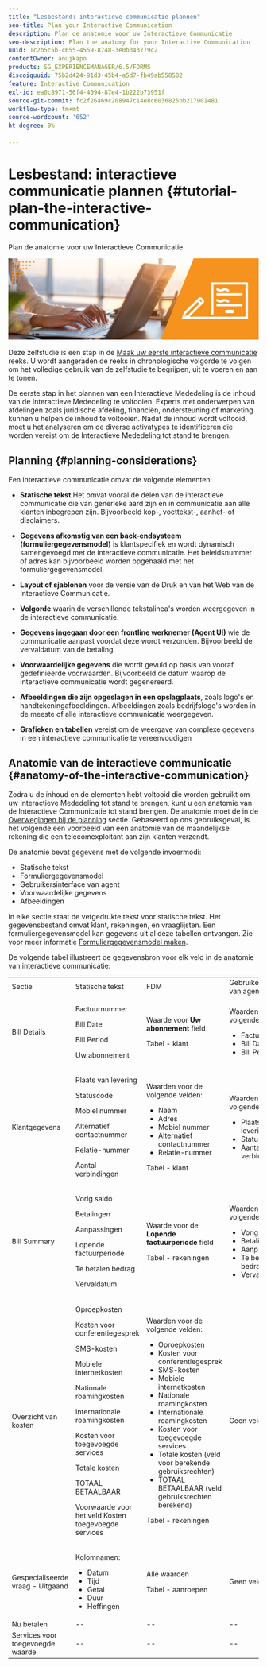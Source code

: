 ```yaml
---
title: "Lesbestand: interactieve communicatie plannen"
seo-title: Plan your Interactive Communication
description: Plan de anatomie voor uw Interactieve Communicatie
seo-description: Plan the anatomy for your Interactive Communication
uuid: 1c2b5c5b-c655-4559-8748-3e0b343779c2
contentOwner: anujkapo
products: SG_EXPERIENCEMANAGER/6.5/FORMS
discoiquuid: 75b2d424-91d3-45b4-a5d7-fb49ab558582
feature: Interactive Communication
exl-id: ea0c8971-56f4-4094-87e4-1b222b73951f
source-git-commit: fc2f26a69c208947c14e8c6036825bb217901481
workflow-type: tm+mt
source-wordcount: '652'
ht-degree: 0%

---
```


# Lesbestand: interactieve communicatie plannen {#tutorial-plan-the-interactive-communication}

Plan de anatomie voor uw Interactieve Communicatie

![02-create-adaptive-form-main-image](assets/02-create-adaptive-form-main-image.png)

Deze zelfstudie is een stap in de [Maak uw eerste interactieve communicatie](/help/forms/using/create-your-first-interactive-communication.md) reeks. U wordt aangeraden de reeks in chronologische volgorde te volgen om het volledige gebruik van de zelfstudie te begrijpen, uit te voeren en aan te tonen.

De eerste stap in het plannen van een Interactieve Mededeling is de inhoud van de Interactieve Mededeling te voltooien. Experts met onderwerpen van afdelingen zoals juridische afdeling, financiën, ondersteuning of marketing kunnen u helpen de inhoud te voltooien. Nadat de inhoud wordt voltooid, moet u het analyseren om de diverse activatypes te identificeren die worden vereist om de Interactieve Mededeling tot stand te brengen.

## Planning {#planning-considerations}

Een interactieve communicatie omvat de volgende elementen:

* **Statische tekst** Het omvat vooral de delen van de interactieve communicatie die van generieke aard zijn en in communicatie aan alle klanten inbegrepen zijn. Bijvoorbeeld kop-, voettekst-, aanhef- of disclaimers.
* **Gegevens afkomstig van een back-endsysteem (formuliergegevensmodel)** is klantspecifiek en wordt dynamisch samengevoegd met de interactieve communicatie. Het beleidsnummer of adres kan bijvoorbeeld worden opgehaald met het formuliergegevensmodel.
* **Layout of sjablonen** voor de versie van de Druk en van het Web van de Interactieve Communicatie.
* **Volgorde** waarin de verschillende tekstalinea&#39;s worden weergegeven in de interactieve communicatie.
* **Gegevens ingegaan door een frontline werknemer (Agent UI)** wie de communicatie aanpast voordat deze wordt verzonden. Bijvoorbeeld de vervaldatum van de betaling.

* **Voorwaardelijke gegevens** die wordt gevuld op basis van vooraf gedefinieerde voorwaarden. Bijvoorbeeld de datum waarop de interactieve communicatie wordt gegenereerd.
* **Afbeeldingen die zijn opgeslagen in een opslagplaats**, zoals logo&#39;s en handtekeningafbeeldingen. Afbeeldingen zoals bedrijfslogo&#39;s worden in de meeste of alle interactieve communicatie weergegeven.
* **Grafieken en tabellen** vereist om de weergave van complexe gegevens in een interactieve communicatie te vereenvoudigen

## Anatomie van de interactieve communicatie {#anatomy-of-the-interactive-communication}

Zodra u de inhoud en de elementen hebt voltooid die worden gebruikt om uw Interactieve Mededeling tot stand te brengen, kunt u een anatomie van de Interactieve Communicatie tot stand brengen. De anatomie moet de in de [Overwegingen bij de planning](/help/forms/using/planning-interactive-communications.md#planning-considerations) sectie. Gebaseerd op ons gebruiksgeval, is het volgende een voorbeeld van een anatomie van de maandelijkse rekening die een telecomexploitant aan zijn klanten verzendt.

De anatomie bevat gegevens met de volgende invoermodi:

* Statische tekst
* Formuliergegevensmodel
* Gebruikersinterface van agent
* Voorwaardelijke gegevens
* Afbeeldingen

In elke sectie staat de vetgedrukte tekst voor statische tekst. Het gegevensbestand omvat klant, rekeningen, en vraaglijsten. Een formuliergegevensmodel kan gegevens uit al deze tabellen ontvangen. Zie voor meer informatie [Formuliergegevensmodel maken](/help/forms/using/create-form-data-model0.md).

De volgende tabel illustreert de gegevensbron voor elk veld in de anatomie van interactieve communicatie:

<table>
 <tbody>
  <tr>
   <td>Sectie</td>
   <td>Statische tekst</td>
   <td>FDM </td>
   <td>Gebruikersinterface van agent</td>
   <td>Afbeeldingen</td>
  </tr>
  <tr>
   <td>Bill Details</td>
   <td><p>Factuurnummer</p> <p>Bill Date</p> <p>Bill Period</p> <p>Uw abonnement</p> </td>
   <td><p>Waarde voor <strong>Uw abonnement </strong>field</p> <p>Tabel - klant</p> </td>
   <td><p>Waarden voor de volgende velden:</p>
    <ul>
     <li>Factuurnummer</li>
     <li>Bill Date</li>
     <li>Bill Period</li>
    </ul> <p> </p> </td>
   <td>—</td>
  </tr>
  <tr>
   <td>Klantgegevens</td>
   <td><p>Plaats van levering</p> <p>Statuscode</p> <p>Mobiel nummer</p> <p>Alternatief contactnummer</p> <p>Relatie-nummer</p> <p>Aantal verbindingen</p> </td>
   <td><p>Waarden voor de volgende velden:</p>
    <ul>
     <li>Naam</li>
     <li>Adres</li>
     <li>Mobiel nummer</li>
     <li>Alternatief contactnummer</li>
     <li>Relatie-nummer</li>
    </ul> <p>Tabel - klant</p> </td>
   <td><p>Waarden voor de volgende velden:</p>
    <ul>
     <li>Plaats van levering</li>
     <li>Statuscode</li>
     <li>Aantal verbindingen</li>
    </ul> </td>
   <td>--</td>
  </tr>
  <tr>
   <td>Bill Summary</td>
   <td><p>Vorig saldo</p> <p>Betalingen</p> <p>Aanpassingen</p> <p>Lopende factuurperiode</p> <p>Te betalen bedrag</p> <p>Vervaldatum</p> </td>
   <td><p>Waarde voor de <strong>Lopende factuurperiode </strong> field</p> <p>Tabel - rekeningen</p> </td>
   <td><p>Waarden voor de volgende velden:</p>
    <ul>
     <li>Vorig saldo</li>
     <li>Betalingen</li>
     <li>Aanpassingen</li>
     <li>Te betalen bedrag</li>
     <li>Vervaldatum</li>
    </ul> </td>
   <td>--</td>
  </tr>
  <tr>
   <td>Overzicht van kosten</td>
   <td><p>Oproepkosten</p> <p>Kosten voor conferentiegesprek</p> <p>SMS-kosten </p> <p>Mobiele internetkosten</p> <p>Nationale roamingkosten</p> <p>Internationale roamingkosten</p> <p>Kosten voor toegevoegde services</p> <p>Totale kosten</p> <p>TOTAAL BETAALBAAR</p> <p>Voorwaarde voor het veld Kosten toegevoegde services</p> </td>
   <td><p>Waarden voor de volgende velden:</p>
    <ul>
     <li>Oproepkosten</li>
     <li>Kosten voor conferentiegesprek</li>
     <li>SMS-kosten </li>
     <li>Mobiele internetkosten</li>
     <li>Nationale roamingkosten</li>
     <li>Internationale roamingkosten</li>
     <li>Kosten voor toegevoegde services</li>
     <li>Totale kosten (veld voor berekende gebruiksrechten)</li>
     <li>TOTAAL BETAALBAAR (veld gebruiksrechten berekend)</li>
    </ul> <p>Tabel - rekeningen</p> </td>
   <td>Geen velden</td>
   <td>--</td>
  </tr>
  <tr>
   <td>Gespecialiseerde vraag - Uitgaand</td>
   <td><p>Kolomnamen:</p>
    <ul>
     <li>Datum</li>
     <li>Tijd</li>
     <li>Getal</li>
     <li>Duur</li>
     <li>Heffingen</li>
    </ul> </td>
   <td><p>Alle waarden</p> <p>Tabel - aanroepen</p> </td>
   <td>Geen velden</td>
   <td>--</td>
  </tr>
  <tr>
   <td>Nu betalen</td>
   <td>--</td>
   <td>--</td>
   <td>--</td>
   <td>Nu betalen</td>
  </tr>
  <tr>
   <td>Services voor toegevoegde waarde</td>
   <td>--</td>
   <td>--</td>
   <td>--</td>
   <td>ValueAddedServices</td>
  </tr>
 </tbody>
</table>
